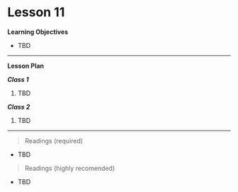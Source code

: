 Lesson 11
========

**Learning Objectives**
- TBD

---

**Lesson Plan**  

*__Class 1__*  

1. TBD

*__Class 2__*  

1. TBD

---

> Readings (required)

 - TBD

> Readings (highly recomended)

 - TBD

